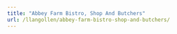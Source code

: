 ```yaml
---
title: "Abbey Farm Bistro, Shop And Butchers"
url: /llangollen/abbey-farm-bistro-shop-and-butchers/
---
```

